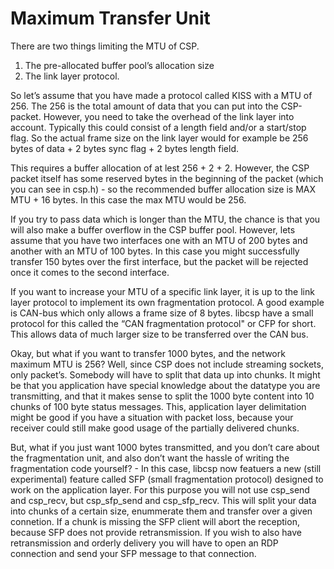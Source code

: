# Maximum Transfer Unit
There are two things limiting the MTU of CSP.

  1. The pre-allocated buffer pool’s allocation size
  2. The link layer protocol.

So let’s assume that you have made a protocol called KISS with a MTU of 256. The 256 is the total amount of data that you can put into the CSP-packet. However, you need to take the overhead of the link layer into account. Typically this could consist of a length field and/or a start/stop flag. So the actual frame size on the link layer would for example be 256 bytes of data + 2 bytes sync flag + 2 bytes length field.

This requires a buffer allocation of at lest 256 + 2 + 2. However, the CSP packet itself has some reserved bytes in the beginning of the packet (which you can see in csp.h) - so the recommended buffer allocation size is MAX MTU + 16 bytes. In this case the max MTU would be 256.

If you try to pass data which is longer than the MTU, the chance is that you will also make a buffer overflow in the CSP buffer pool. However, lets assume that you have two interfaces one with an MTU of 200 bytes and another with an MTU of 100 bytes. In this case you might successfully transfer 150 bytes over the first interface, but the packet will be rejected once it comes to the second interface.

If you want to increase your MTU of a specific link layer, it is up to the link layer protocol to implement its own fragmentation protocol. A good example is CAN-bus which only allows a frame size of 8 bytes. libcsp have a small protocol for this called the “CAN fragmentation protocol" or CFP for short. This allows data of much larger size to be transferred over the CAN bus.

Okay, but what if you want to transfer 1000 bytes, and the network maximum MTU is 256? Well, since CSP does not include streaming sockets, only packet’s. Somebody will have to split that data up into chunks. It might be that you application have special knowledge about the datatype you are transmitting, and that it makes sense to split the 1000 byte content into 10 chunks of 100 byte status messages. This, application layer delimitation might be good if you have a situation with packet loss, because your receiver could still make good usage of the partially delivered chunks.

But, what if you just want 1000 bytes transmitted, and you don’t care about the fragmentation unit, and also don’t want the hassle of writing the fragmentation code yourself? - In this case, libcsp now featuers a new (still experimental) feature called SFP (small fragmentation protocol) designed to work on the application layer. For this purpose you will not use csp_send and csp_recv, but csp_sfp_send and csp_sfp_recv. This will split your data into chunks of a certain size, enummerate them and transfer over a given connetion. If a chunk is missing the SFP client will abort the reception, because SFP does not provide retransmission. If you wish to also have retransmission and orderly delivery you will have to open an RDP connection and send your SFP message to that connection.
